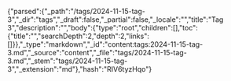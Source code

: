 {"parsed":{"_path":"/tags/2024-11-15-tag-3","_dir":"tags","_draft":false,"_partial":false,"_locale":"","title":"Tag 3","description":"","body":{"type":"root","children":[],"toc":{"title":"","searchDepth":2,"depth":2,"links":[]}},"_type":"markdown","_id":"content:tags:2024-11-15-tag-3.md","_source":"content","_file":"tags/2024-11-15-tag-3.md","_stem":"tags/2024-11-15-tag-3","_extension":"md"},"hash":"RIV6tyzHqo"}